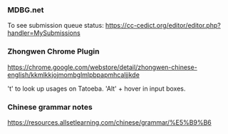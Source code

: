 ### MDBG.net

To see submission queue status: https://cc-cedict.org/editor/editor.php?handler=MySubmissions


### Zhongwen Chrome Plugin

https://chrome.google.com/webstore/detail/zhongwen-chinese-english/kkmlkkjojmombglmlpbpapmhcaljjkde

't' to look up usages on Tatoeba. 'Alt' + hover in input boxes.


### Chinese grammar notes

https://resources.allsetlearning.com/chinese/grammar/%E5%B9%B6